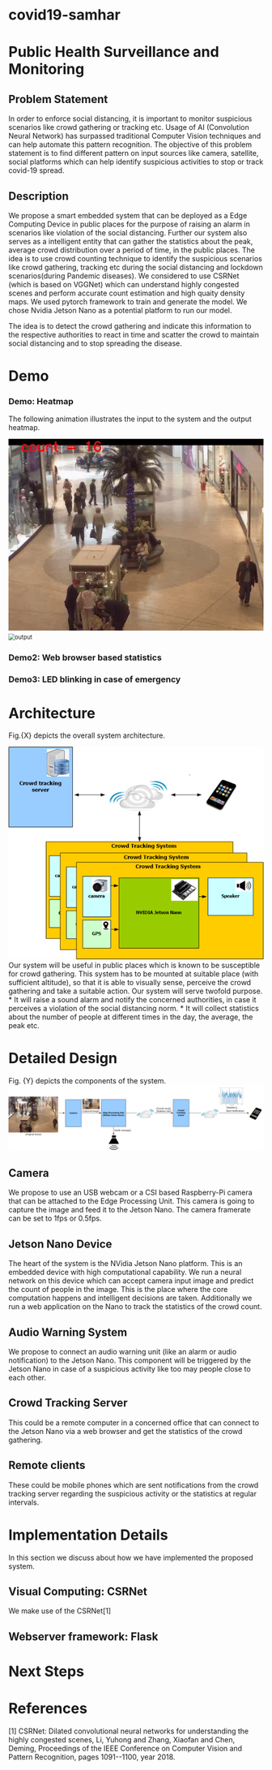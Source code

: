 # covid19-samhar

# Public Health Surveillance and Monitoring

## Problem Statement

In order to enforce social distancing, it is important to monitor  suspicious scenarios like crowd gathering or tracking etc. Usage of AI  (Convolution Neural Network) has surpassed traditional Computer Vision  techniques and can help automate this pattern recognition. The objective of this problem statement is to find different pattern on input sources like camera, satellite, social platforms which can help identify  suspicious activities to stop or track covid-19 spread.



## Description
We propose a smart embedded system that can be deployed as a Edge Computing Device in public places for the purpose of raising an alarm in scenarios like violation of the social distancing. Further our system also serves as a intelligent entity that can gather the statistics about the peak, average crowd distribution over a period of time, in the public places. 
The idea is to use crowd counting technique to identify the suspicious scenarios like crowd gathering, tracking etc during the social distancing and lockdown scenarios(during Pandemic diseases).
We considered to use CSRNet (which is based on VGGNet) which can understand highly congested scenes and perform accurate count estimation and high quaity density maps. 
We used pytorch framework to train and generate the model. We chose Nvidia Jetson Nano as a potential platform to run our model.

The idea is to detect the crowd gathering and indicate this information to the respective authorities to react in time and scatter the crowd to maintain social distancing and to stop spreading the disease.

# Demo 

### Demo: Heatmap

The following animation illustrates the input to the system and the output heatmap.

<img src="asset/input.gif" alt="input" title="Input&quot;  " style="zoom: 80%;" />    

<img src="asset/output.gif" alt="output" title="Output&quot;  " style="zoom: 80%;" />    



### Demo2: Web browser based statistics

### Demo3: LED blinking in case of emergency




# Architecture
Fig.{X} depicts the overall system architecture.

<img src="asset/CrowdTrackingSystem.png" alt="input" title="arch&quot;  " />    
Our system will be useful in public places which is known to be susceptible for crowd gathering. This system has to be mounted at suitable place (with sufficient altitude), so that it is able to visually sense, perceive the crowd gathering and take a suitable action. Our system will serve twofold purpose.
* It will raise a sound alarm and notify the concerned authorities, in case it perceives a violation of the social distancing norm.
* It will collect statistics about the number of people at different times in the day, the average, the peak etc.


# Detailed Design
Fig. {Y} depicts the components of the system. 
<img src="asset/CrowdTrackingSystemFlow.png" alt="input" title="arch&quot;  " />    
## Camera
We propose to use an USB webcam or a CSI based Raspberry-Pi camera that can be attached to the Edge Processing Unit. This camera is going to capture the image and feed it to the Jetson Nano. The camera framerate can be set to 1fps or 0.5fps.

## Jetson Nano Device 
The heart of the system is the NVidia Jetson Nano platform. This is an embedded device with high computational capability. We run a neural network on this device which can accept camera input image and predict the count of people in the image. This is the place where the core computation happens and intelligent decisions are taken. 
Additionally we run a web application on the Nano to track the statistics of the crowd count. 

## Audio Warning System
We propose to connect an audio warning unit (like an alarm or audio notification) to the Jetson Nano. This component will be triggered by the Jetson Nano in case of a suspicious activity like too may people close to each other.

## Crowd Tracking Server
This could be a remote computer in a concerned office that can connect to the Jetson Nano via a web browser and get the statistics of the crowd gathering.

## Remote clients
These could be mobile phones which are sent notifications from the crowd tracking server regarding the suspicious activity or the statistics at regular intervals.

# Implementation Details
In this section we discuss about how we have implemented the proposed system.
## Visual Computing: CSRNet
We make use of the CSRNet[1]

## Webserver framework: Flask
# Next Steps


# References
[1] CSRNet: Dilated convolutional neural networks for understanding the highly congested scenes, Li, Yuhong and Zhang, Xiaofan and Chen, Deming, Proceedings of the IEEE Conference on Computer Vision and Pattern Recognition, pages 1091--1100, year 2018.
